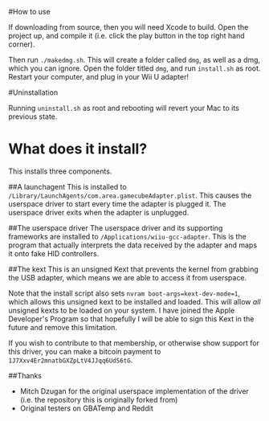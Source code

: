 #How to use

If downloading from source, then you will need Xcode to build. Open
the project up, and compile it (i.e. click the play button in the
top right hand corner).

Then run `./makedmg.sh`. This will create a folder called `dmg`, as well
as a dmg, which you can ignore. Open the folder titled `dmg`, and run
`install.sh` as root. Restart your computer, and plug in your
Wii U adapter!

#Uninstallation

Running `uninstall.sh` as root and rebooting will revert your Mac to its previous
state.

# What does it install?

This installs three components.

##A launchagent
This is installed to `/Library/LaunchAgents/com.area.gamecubeAdapter.plist`. This causes the userspace driver to start every time the adapter is plugged it. The userspace driver exits when the adapter is unplugged.

##The userspace driver
The userspace driver and its supporting frameworks are installed to `/Applications/wiiu-gcc-adapter`. This is the program that actually interprets the data received by the adapter and maps it onto fake HID controllers.

##The kext
This is an unsigned Kext that prevents the kernel from grabbing the USB adapter, which means we are able to access it from userspace.

Note that the install script also sets `nvram boot-args=kext-dev-mode=1`, which allows this unsigned kext to be installed and loaded. This will allow *all* unsigned kexts to be loaded on your system. I have joined the Apple Developer's Program so that hopefully I will be able to sign this Kext in the future and remove this limitation.

If you wish to contribute to that membership, or otherwise show support for this driver, you can make a bitcoin payment to `1J7Xxv4Er2mnatbGXZpLtV4JJqq6UdS6tG`.

##Thanks
- Mitch Dzugan for the original userspace implementation of the driver (i.e. the repository this is originally forked from)
- Original testers on GBATemp and Reddit
